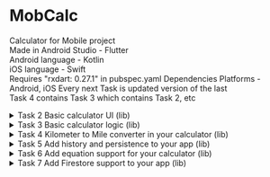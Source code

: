 # MobCalc
Calculator for Mobile project<br>
Made in Android Studio - Flutter<br>
Android language - Kotlin<br>
iOS language - Swift<br>
Requires "rxdart: 0.27.1" in pubspec.yaml Dependencies
Platforms - Android, iOS
Every next Task is updated version of the last<br>
Task 4 contains Task 3 which contains Task 2, etc

<details>
<summary>Task 2 Basic calculator UI (lib)</summary>
<br>
Contains 3 dart files:<br>
  1) main.dart - Responsible for starting the app<br>
  2) calculator_app.dart - Defines the MyApp class<br>
  3) calculator.dart - Contains the Calculator widget<br>
  x) Refer to "Task 2 Calculator preview.jpg" for preview
</details>
<details>
<summary>Task 3 Basic calculator logic (lib)</summary>
<br>
  Contains 4 dart files:<br>
  1) main.dart - Responsible for starting the app<br>
  2) calculator_app.dart - Defines the MyApp class<br>
  3) calculator.dart -> calculator_screen.dart - Responsible for the UI and user input. Communicates with the CalculatorController to handle the calculator logic<br>
  4) calculator_controller.dart - Logic for handling numbers, operators, and calculating results<br>
  x) Requires rxdart: 0.27.1 in pubspec.yaml dependencies under flutter:<br>
  dependencies:<br>
  flutter:<br>
    sdk: flutter<br>
  rxdart: 0.27.1<br>
</details>
<details>
<summary>Task 4 Kilometer to Mile converter in your calculator (lib)</summary>
<br>
Contains previous 4 dart files + 1 new for kilo to miles and back:<br>
  5) converter_sceen.dart (new) - switches to new screen. Converts kilometers to miles and back.
  x) Refer to "Task 4 Kilo to Miles preview.jpg" for preview
</details>
<details>
<summary>Task 5 Add history and persistence to your app (lib)</summary>
<br>
Placeholder
</details>
<details>
<summary>Task 6 Add equation support for your calculator (lib)</summary>
<br>
Placeholder
</details>
<details>
<summary>Task 7 Add Firestore support to your app (lib)</summary>
<br>
Placeholder
</details>
